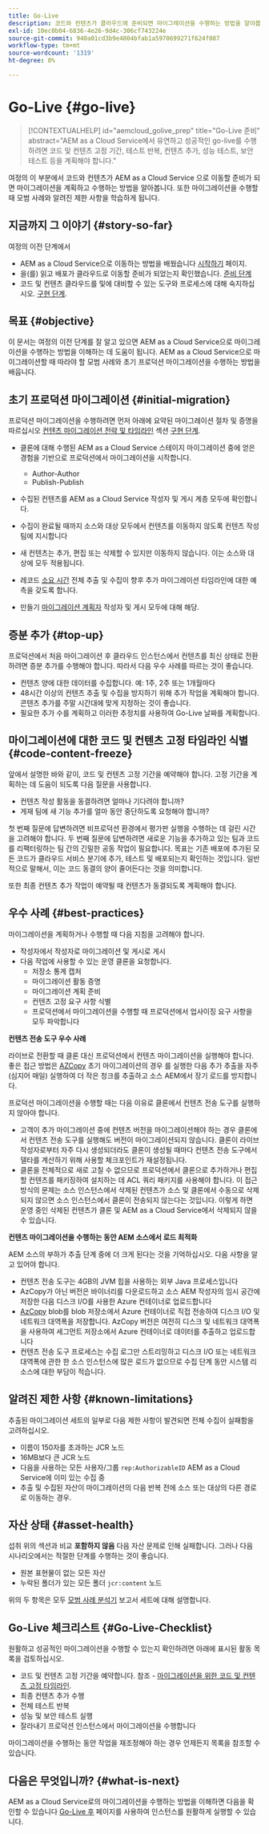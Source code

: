 ```yaml
---
title: Go-Live
description: 코드와 컨텐츠가 클라우드에 준비되면 마이그레이션을 수행하는 방법을 알아봅니다
exl-id: 10ec0b04-6836-4e26-9d4c-306cf743224e
source-git-commit: 940a01cd3b9e4804bfab1a5970699271f624f087
workflow-type: tm+mt
source-wordcount: '1319'
ht-degree: 0%

---
```


# Go-Live {#go-live}

>[!CONTEXTUALHELP]
>id="aemcloud_golive_prep"
>title="Go-Live 준비"
>abstract="AEM as a Cloud Service에서 유연하고 성공적인 go-live를 수행하려면 코드 및 컨텐츠 고정 기간, 테스트 반복, 컨텐츠 추가, 성능 테스트, 보안 테스트 등을 계획해야 합니다."

여정의 이 부분에서 코드와 컨텐츠가 AEM as a Cloud Service 으로 이동할 준비가 되면 마이그레이션을 계획하고 수행하는 방법을 알아봅니다. 또한 마이그레이션을 수행할 때 모범 사례와 알려진 제한 사항을 학습하게 됩니다.

## 지금까지 그 이야기 {#story-so-far}

여정의 이전 단계에서

* AEM as a Cloud Service으로 이동하는 방법을 배웠습니다 [시작하기](/help/journey-migration/getting-started.md) 페이지.
* 을(를) 읽고 배포가 클라우드로 이동할 준비가 되었는지 확인했습니다. [준비 단계](/help/journey-migration/readiness.md)
* 코드 및 컨텐츠 클라우드를 및에 대비할 수 있는 도구와 프로세스에 대해 숙지하십시오. [구현 단계](/help/journey-migration/implementation.md).

## 목표 {#objective}

이 문서는 여정의 이전 단계를 잘 알고 있으면 AEM as a Cloud Service으로 마이그레이션을 수행하는 방법을 이해하는 데 도움이 됩니다. AEM as a Cloud Service으로 마이그레이션할 때 따라야 할 모범 사례와 초기 프로덕션 마이그레이션을 수행하는 방법을 배웁니다.

## 초기 프로덕션 마이그레이션 {#initial-migration}

프로덕션 마이그레이션을 수행하려면 먼저 아래에 요약된 마이그레이션 절차 및 증명을 따르십시오 [컨텐츠 마이그레이션 전략 및 타임라인](/help/journey-migration/implementation.md##strategy-timeline) 섹션 [구현 단계](/help/journey-migration/implementation.md).

* 클론에 대해 수행된 AEM as a Cloud Service 스테이지 마이그레이션 중에 얻은 경험을 기반으로 프로덕션에서 마이그레이션을 시작합니다.
   * Author-Author
   * Publish-Publish

* 수집된 컨텐츠를 AEM as a Cloud Service 작성자 및 게시 계층 모두에 확인합니다.
* 수집이 완료될 때까지 소스와 대상 모두에서 컨텐츠를 이동하지 않도록 컨텐츠 작성 팀에 지시합니다
* 새 컨텐츠는 추가, 편집 또는 삭제할 수 있지만 이동하지 않습니다. 이는 소스와 대상에 모두 적용됩니다.
* 레코드 [소요 시간](/help/journey-migration/implementation.md#gathering-data) 전체 추출 및 수집이 향후 추가 마이그레이션 타임라인에 대한 예측을 갖도록 합니다.
* 만들기 [마이그레이션 계획자](/help/journey-migration/implementation.md#migration-plan) 작성자 및 게시 모두에 대해 해당.

## 증분 추가 {#top-up}

프로덕션에서 처음 마이그레이션 후 클라우드 인스턴스에서 컨텐츠를 최신 상태로 전환하려면 증분 추가를 수행해야 합니다. 따라서 다음 우수 사례를 따르는 것이 좋습니다.

* 컨텐츠 양에 대한 데이터를 수집합니다. 예: 1주, 2주 또는 1개월마다
* 48시간 이상의 컨텐츠 추출 및 수집을 방지하기 위해 추가 작업을 계획해야 합니다. 콘텐츠 추가를 주말 시간대에 맞게 지정하는 것이 좋습니다.
* 필요한 추가 수를 계획하고 이러한 추정치를 사용하여 Go-Live 날짜를 계획합니다.

## 마이그레이션에 대한 코드 및 컨텐츠 고정 타임라인 식별 {#code-content-freeze}

앞에서 설명한 바와 같이, 코드 및 컨텐츠 고정 기간을 예약해야 합니다. 고정 기간을 계획하는 데 도움이 되도록 다음 질문을 사용합니다.

* 컨텐츠 작성 활동을 동결하려면 얼마나 기다려야 합니까?
* 게재 팀에 새 기능 추가를 얼마 동안 중단하도록 요청해야 합니까?

첫 번째 질문에 답변하려면 비프로덕션 환경에서 평가판 실행을 수행하는 데 걸린 시간을 고려해야 합니다. 두 번째 질문에 답변하려면 새로운 기능을 추가하고 있는 팀과 코드를 리팩터링하는 팀 간의 긴밀한 공동 작업이 필요합니다. 목표는 기존 배포에 추가된 모든 코드가 클라우드 서비스 분기에 추가, 테스트 및 배포되는지 확인하는 것입니다. 일반적으로 말해서, 이는 코드 동결의 양이 줄어든다는 것을 의미합니다.

또한 최종 컨텐츠 추가 작업이 예약될 때 컨텐츠가 동결되도록 계획해야 합니다.

## 우수 사례 {#best-practices}

마이그레이션을 계획하거나 수행할 때 다음 지침을 고려해야 합니다.

* 작성자에서 작성자로 마이그레이션 및 게시로 게시
* 다음 작업에 사용할 수 있는 운영 클론을 요청합니다.
   * 저장소 통계 캡처
   * 마이그레이션 활동 증명
   * 마이그레이션 계획 준비
   * 컨텐츠 고정 요구 사항 식별
   * 프로덕션에서 마이그레이션을 수행할 때 프로덕션에서 업사이징 요구 사항을 모두 파악합니다

**컨텐츠 전송 도구 우수 사례**

라이브로 전환할 때 클론 대신 프로덕션에서 컨텐츠 마이그레이션을 실행해야 합니다. 좋은 접근 방법은 [AZCopy](/help/journey-migration/content-transfer-tool/using-content-transfer-tool/handling-large-content-repositories.md) 초기 마이그레이션의 경우 를 실행한 다음 추가 추출을 자주(심지어 매일) 실행하여 더 작은 청크를 추출하고 소스 AEM에서 장기 로드를 방지합니다.

프로덕션 마이그레이션을 수행할 때는 다음 이유로 클론에서 컨텐츠 전송 도구를 실행하지 않아야 합니다.

* 고객이 추가 마이그레이션 중에 컨텐츠 버전을 마이그레이션해야 하는 경우 클론에서 컨텐츠 전송 도구를 실행해도 버전이 마이그레이션되지 않습니다. 클론이 라이브 작성자로부터 자주 다시 생성되더라도 클론이 생성될 때마다 컨텐츠 전송 도구에서 델타를 계산하기 위해 사용할 체크포인트가 재설정됩니다.
* 클론을 전체적으로 새로 고칠 수 없으므로 프로덕션에서 클론으로 추가하거나 편집할 컨텐츠를 패키징하여 설치하는 데 ACL 쿼리 패키지를 사용해야 합니다. 이 접근 방식의 문제는 소스 인스턴스에서 삭제된 컨텐츠가 소스 및 클론에서 수동으로 삭제되지 않으면 소스 인스턴스에서 클론이 전송되지 않는다는 것입니다. 이렇게 하면 운영 중인 삭제된 컨텐츠가 클론 및 AEM as a Cloud Service에서 삭제되지 않을 수 있습니다.

**컨텐츠 마이그레이션을 수행하는 동안 AEM 소스에서 로드 최적화**

AEM 소스의 부하가 추출 단계 중에 더 크게 된다는 것을 기억하십시오. 다음 사항을 알고 있어야 합니다.

* 컨텐츠 전송 도구는 4GB의 JVM 힙을 사용하는 외부 Java 프로세스입니다
* AzCopy가 아닌 버전은 바이너리를 다운로드하고 소스 AEM 작성자의 임시 공간에 저장한 다음 디스크 I/O를 사용한 Azure 컨테이너로 업로드합니다
* [AzCopy](/help/journey-migration/content-transfer-tool/using-content-transfer-tool/handling-large-content-repositories.md) blob를 blob 저장소에서 Azure 컨테이너로 직접 전송하여 디스크 I/O 및 네트워크 대역폭을 저장합니다. AzCopy 버전은 여전히 디스크 및 네트워크 대역폭을 사용하여 세그먼트 저장소에서 Azure 컨테이너로 데이터를 추출하고 업로드합니다
* 컨텐츠 전송 도구 프로세스는 수집 로그만 스트리밍하고 디스크 I/O 또는 네트워크 대역폭에 관한 한 소스 인스턴스에 많은 로드가 없으므로 수집 단계 동안 시스템 리소스에 대한 부담이 적습니다.

## 알려진 제한 사항 {#known-limitations}

추출된 마이그레이션 세트의 일부로 다음 제한 사항이 발견되면 전체 수집이 실패함을 고려하십시오.

* 이름이 150자를 초과하는 JCR 노드
* 16MB보다 큰 JCR 노드
* 다음을 사용하는 모든 사용자/그룹 `rep:AuthorizableID` AEM as a Cloud Service에 이미 있는 수집 중
* 추출 및 수집된 자산이 마이그레이션의 다음 반복 전에 소스 또는 대상의 다른 경로로 이동하는 경우.

## 자산 상태 {#asset-health}

섭취 위의 섹션과 비교 **포함하지 않음** 다음 자산 문제로 인해 실패합니다. 그러나 다음 시나리오에서는 적절한 단계를 수행하는 것이 좋습니다.

* 원본 표현물이 없는 모든 자산
* 누락된 폴더가 있는 모든 폴더 `jcr:content` 노드

위의 두 항목은 모두 [모범 사례 분석기](/help/journey-migration/best-practices-analyzer/overview-best-practices-analyzer.md) 보고서 세트에 대해 설명합니다.

## Go-Live 체크리스트 {#Go-Live-Checklist}

원활하고 성공적인 마이그레이션을 수행할 수 있는지 확인하려면 아래에 표시된 활동 목록을 검토하십시오.

* 코드 및 컨텐츠 고정 기간을 예약합니다. 참조 - [마이그레이션을 위한 코드 및 컨텐츠 고정 타임라인](#code-content-freeze).
* 최종 컨텐츠 추가 수행
* 전체 테스트 반복
* 성능 및 보안 테스트 실행
* 잘라내기 프로덕션 인스턴스에서 마이그레이션을 수행합니다

마이그레이션을 수행하는 동안 작업을 재조정해야 하는 경우 언제든지 목록을 참조할 수 있습니다.

## 다음은 무엇입니까? {#what-is-next}

AEM as a Cloud Service로의 마이그레이션을 수행하는 방법을 이해하면 다음을 확인할 수 있습니다 [Go-Live 후](/help/journey-migration/post-go-live.md) 페이지를 사용하여 인스턴스를 원활하게 실행할 수 있습니다.
